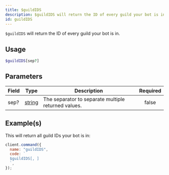 ```yaml
---
title: $guildIDS
description: $guildIDS will return the ID of every guild your bot is in.
id: guildIDS
---
```


`$guildIDS` will return the ID of every guild your bot is in.

## Usage

```php
$guildIDS[sep?]
```

## Parameters

| Field | Type                                                                                              | Description                                         | Required |
| ----- | ------------------------------------------------------------------------------------------------- | --------------------------------------------------- | :------: |
| sep?  | [string](https://developer.mozilla.org/en-US/docs/Web/JavaScript/Reference/Global_Objects/String) | The separator to separate multiple returned values. |  false   |

## Example(s)

This will return all guild IDs your bot is in:

```javascript
client.command({
  name: "guildIDS",
  code: `
  $guildIDS[, ]
  `,
});
```
